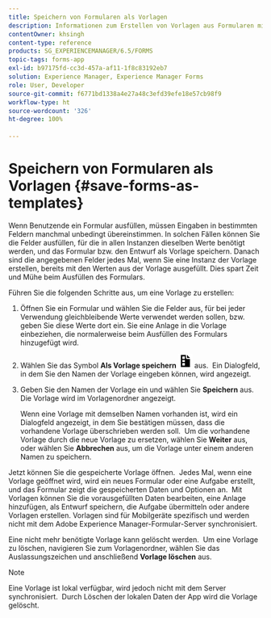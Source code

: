 ```yaml
---
title: Speichern von Formularen als Vorlagen
description: Informationen zum Erstellen von Vorlagen aus Formularen mit häufig benötigten Daten.
contentOwner: khsingh
content-type: reference
products: SG_EXPERIENCEMANAGER/6.5/FORMS
topic-tags: forms-app
exl-id: b97175fd-cc3d-457a-af11-1f8c83192eb7
solution: Experience Manager, Experience Manager Forms
role: User, Developer
source-git-commit: f6771bd1338a4e27a48c3efd39efe18e57cb98f9
workflow-type: ht
source-wordcount: '326'
ht-degree: 100%

---
```


# Speichern von Formularen als Vorlagen {#save-forms-as-templates}

Wenn Benutzende ein Formular ausfüllen, müssen Eingaben in bestimmten Feldern manchmal unbedingt übereinstimmen. In solchen Fällen können Sie die Felder ausfüllen, für die in allen Instanzen dieselben Werte benötigt werden, und das Formular bzw. den Entwurf als Vorlage speichern. Danach sind die angegebenen Felder jedes Mal, wenn Sie eine Instanz der Vorlage erstellen, bereits mit den Werten aus der Vorlage ausgefüllt. Dies spart Zeit und Mühe beim Ausfüllen des Formulars.

Führen Sie die folgenden Schritte aus, um eine Vorlage zu erstellen: 

1. Öffnen Sie ein Formular und wählen Sie die Felder aus, für bei jeder Verwendung gleichbleibende Werte verwendet werden sollen, bzw. geben Sie diese Werte dort ein. Sie eine Anlage in die Vorlage einbeziehen, die normalerweise beim Ausfüllen des Formulars hinzugefügt wird.
1. Wählen Sie das Symbol **Als Vorlage speichern** ![save_as_template](assets/save_as_template.png) aus.  Ein Dialogfeld, in dem Sie den Namen der Vorlage eingeben können, wird angezeigt.
1. Geben Sie den Namen der Vorlage ein und wählen Sie **Speichern** aus. Die Vorlage wird im Vorlagenordner angezeigt.

   Wenn eine Vorlage mit demselben Namen vorhanden ist, wird ein Dialogfeld angezeigt, in dem Sie bestätigen müssen, dass die vorhandene Vorlage überschrieben werden soll.  Um die vorhandene Vorlage durch die neue Vorlage zu ersetzen, wählen Sie **Weiter** aus, oder wählen Sie **Abbrechen** aus, um die Vorlage unter einem anderen Namen zu speichern.

Jetzt können Sie die gespeicherte Vorlage öffnen.  Jedes Mal, wenn eine Vorlage geöffnet wird, wird ein neues Formular oder eine Aufgabe erstellt, und das Formular zeigt die gespeicherten Daten und Optionen an.  Mit Vorlagen können Sie die vorausgefüllten Daten bearbeiten, eine Anlage hinzufügen, als Entwurf speichern, die Aufgabe übermitteln oder andere Vorlagen erstellen. Vorlagen sind für Mobilgeräte spezifisch und werden nicht mit dem Adobe Experience Manager-Formular-Server synchronisiert.

Eine nicht mehr benötigte Vorlage kann gelöscht werden.  Um eine Vorlage zu löschen, navigieren Sie zum Vorlagenordner, wählen Sie das Auslassungszeichen und anschließend **Vorlage löschen** aus.

>[!NOTE]
>
>Eine Vorlage ist lokal verfügbar, wird jedoch nicht mit dem Server synchronisiert.  Durch Löschen der lokalen Daten der App wird die Vorlage gelöscht.
